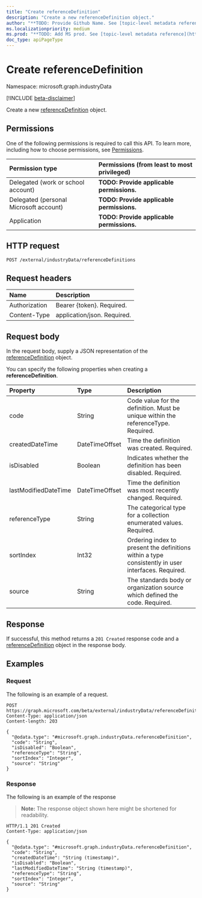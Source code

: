 ```yaml
---
title: "Create referenceDefinition"
description: "Create a new referenceDefinition object."
author: "**TODO: Provide Github Name. See [topic-level metadata reference](https://aka.ms/msgo?pagePath=API/Document/Guidelines/Metadata)**"
ms.localizationpriority: medium
ms.prod: "**TODO: Add MS prod. See [topic-level metadata reference](https://aka.ms/msgo?pagePath=API/Document/Guidelines/Metadata)**"
doc_type: apiPageType
---
```


# Create referenceDefinition
Namespace: microsoft.graph.industryData

[!INCLUDE [beta-disclaimer](../../includes/beta-disclaimer.md)]

Create a new [referenceDefinition](../resources/industrydata-referencedefinition.md) object.

## Permissions
One of the following permissions is required to call this API. To learn more, including how to choose permissions, see [Permissions](/graph/permissions-reference).

|Permission type|Permissions (from least to most privileged)|
|:---|:---|
|Delegated (work or school account)|**TODO: Provide applicable permissions.**|
|Delegated (personal Microsoft account)|**TODO: Provide applicable permissions.**|
|Application|**TODO: Provide applicable permissions.**|

## HTTP request

<!-- {
  "blockType": "ignored"
}
-->
``` http
POST /external/industryData/referenceDefinitions
```

## Request headers
|Name|Description|
|:---|:---|
|Authorization|Bearer {token}. Required.|
|Content-Type|application/json. Required.|

## Request body
In the request body, supply a JSON representation of the [referenceDefinition](../resources/industrydata-referencedefinition.md) object.

You can specify the following properties when creating a **referenceDefinition**.

|Property|Type|Description|
|:---|:---|:---|
|code|String|Code value for the definition. Must be unique within the referenceType. Required.|
|createdDateTime|DateTimeOffset|Time the definition was created. Required.|
|isDisabled|Boolean|Indicates whether the definition has been disabled. Required.|
|lastModifiedDateTime|DateTimeOffset|Time the definition was most recently changed. Required.|
|referenceType|String|The categorical type for a collection enumerated values. Required.|
|sortIndex|Int32|Ordering index to present the definitions within a type consistently in user interfaces. Required.|
|source|String|The standards body or organization source which defined the code. Required.|



## Response

If successful, this method returns a `201 Created` response code and a [referenceDefinition](../resources/industrydata-referencedefinition.md) object in the response body.

## Examples

### Request
The following is an example of a request.
<!-- {
  "blockType": "request",
  "name": "create_referencedefinition_from_"
}
-->
``` http
POST https://graph.microsoft.com/beta/external/industryData/referenceDefinitions
Content-Type: application/json
Content-length: 203

{
  "@odata.type": "#microsoft.graph.industryData.referenceDefinition",
  "code": "String",
  "isDisabled": "Boolean",
  "referenceType": "String",
  "sortIndex": "Integer",
  "source": "String"
}
```


### Response
The following is an example of the response
>**Note:** The response object shown here might be shortened for readability.
<!-- {
  "blockType": "response",
  "truncated": true,
  "@odata.type": "microsoft.graph.industryData.referenceDefinition"
}
-->
``` http
HTTP/1.1 201 Created
Content-Type: application/json

{
  "@odata.type": "#microsoft.graph.industryData.referenceDefinition",
  "code": "String",
  "createdDateTime": "String (timestamp)",
  "isDisabled": "Boolean",
  "lastModifiedDateTime": "String (timestamp)",
  "referenceType": "String",
  "sortIndex": "Integer",
  "source": "String"
}
```

